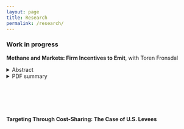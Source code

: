 ```yaml
---
layout: page
title: Research
permalink: /research/
---
```


### Work in progress
**Methane and Markets: Firm Incentives to Emit**, with Toren Fronsdal
<details>
  <summary>Abstract</summary>
  
  As the primary component of natural gas, methane is both a powerful greenhouse gas and a valuable commodity. We explore the economic factors that influence firms' decisions to emit rather than to sell the gas that they produce. Using novel data on methane emissions from the Permian Basin, we provide empirical evidence that firms do not reduce emissions when the gas price they face goes up, as a simple economic model would suggest. Instead, firm emissions decisions are shaped by the joint nature of oil and gas production, as well as binding capacity constraints in natural gas processing and pipelines. We present a static model of natural gas production and emissions and a dynamic model of pipeline investment. We will employ these models to assess the emissions impacts of a broad range of policies, such as incentivizing pipeline construction and tying new well permits to available pipeline capacity. We plan to compare the efficacy of these policies to the traditional emission-reducing tools of fees and monitoring.

</details> 
<details>
  <summary>PDF summary</summary>
  
  <a href="/pdfs/methane_note_latest.pdf">Summary</a>

</details> 


<br/><br/>
<br/><br/>

**Targeting Through Cost-Sharing: The Case of U.S. Levees**